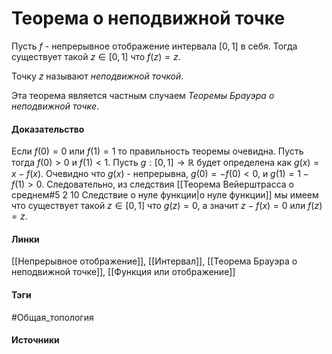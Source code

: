 # Теорема о неподвижной точке
Пусть $f$ - непрерывное отображение интервала $[0,1]$ в себя. Тогда существует такой $z\in[0,1]$ что $f(z)=z$.

Точку $z$ называют *неподвижной точкой*.

Эта теорема является частным случаем *Теоремы Брауэра о неподвижной точке*.

#### Доказательство
Если $f(0)=0$ или $f(1)=1$ то правильность теоремы очевидна. Пусть тогда $f(0)>0$ и $f(1)<1$.
Пусть $g:[0,1]\to\mathbb{R}$ будет определена как $g(x)=x-f(x)$. Очевидно что $g(x)$ - непрерывна, $g(0)=-f(0)<0$, и $g(1)=1-f(1)>0$. Следовательно, из следствия [[Теорема Вейерштрасса о среднем#5 2 10 Следствие о нуле функции|о нуле функции]] мы имеем что существует такой $z\in[0,1]$ что $g(z)=0$, а значит $z-f(x)=0$ или $f(z)=z$.
#### Линки
 [[Непрерывное отображение]],
 [[Интервал]],
 [[Теорема Брауэра о неподвижной точке]],
 [[Функция или отображение]]
#### Тэги
 #Общая_топология 
#### Источники
 